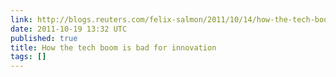 ```yaml
---
link: http://blogs.reuters.com/felix-salmon/2011/10/14/how-the-tech-boom-is-bad-for-innovation/
date: 2011-10-19 13:32 UTC
published: true
title: How the tech boom is bad for innovation
tags: []
---
```



